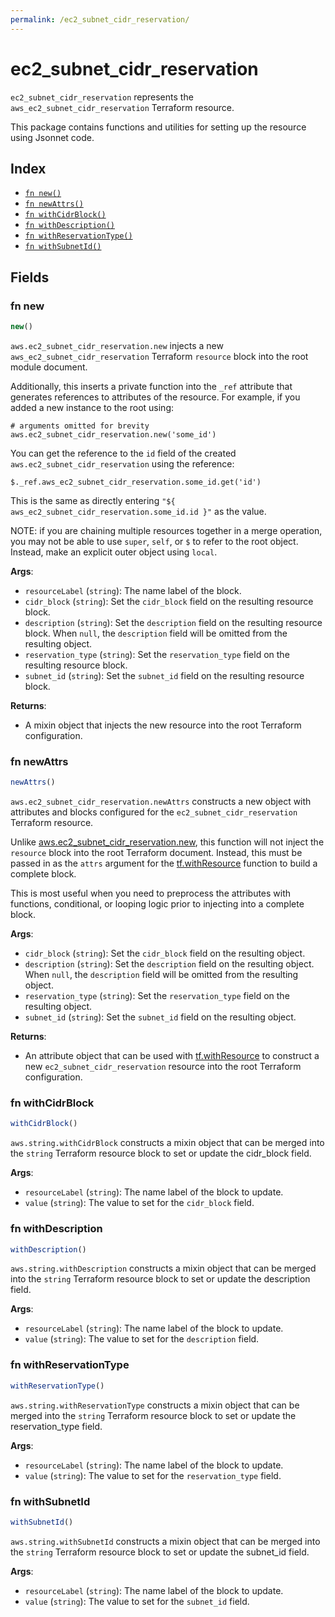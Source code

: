 ```yaml
---
permalink: /ec2_subnet_cidr_reservation/
---
```


# ec2_subnet_cidr_reservation

`ec2_subnet_cidr_reservation` represents the `aws_ec2_subnet_cidr_reservation` Terraform resource.



This package contains functions and utilities for setting up the resource using Jsonnet code.


## Index

* [`fn new()`](#fn-new)
* [`fn newAttrs()`](#fn-newattrs)
* [`fn withCidrBlock()`](#fn-withcidrblock)
* [`fn withDescription()`](#fn-withdescription)
* [`fn withReservationType()`](#fn-withreservationtype)
* [`fn withSubnetId()`](#fn-withsubnetid)

## Fields

### fn new

```ts
new()
```


`aws.ec2_subnet_cidr_reservation.new` injects a new `aws_ec2_subnet_cidr_reservation` Terraform `resource`
block into the root module document.

Additionally, this inserts a private function into the `_ref` attribute that generates references to attributes of the
resource. For example, if you added a new instance to the root using:

    # arguments omitted for brevity
    aws.ec2_subnet_cidr_reservation.new('some_id')

You can get the reference to the `id` field of the created `aws.ec2_subnet_cidr_reservation` using the reference:

    $._ref.aws_ec2_subnet_cidr_reservation.some_id.get('id')

This is the same as directly entering `"${ aws_ec2_subnet_cidr_reservation.some_id.id }"` as the value.

NOTE: if you are chaining multiple resources together in a merge operation, you may not be able to use `super`, `self`,
or `$` to refer to the root object. Instead, make an explicit outer object using `local`.

**Args**:
  - `resourceLabel` (`string`): The name label of the block.
  - `cidr_block` (`string`): Set the `cidr_block` field on the resulting resource block.
  - `description` (`string`): Set the `description` field on the resulting resource block. When `null`, the `description` field will be omitted from the resulting object.
  - `reservation_type` (`string`): Set the `reservation_type` field on the resulting resource block.
  - `subnet_id` (`string`): Set the `subnet_id` field on the resulting resource block.

**Returns**:
- A mixin object that injects the new resource into the root Terraform configuration.


### fn newAttrs

```ts
newAttrs()
```


`aws.ec2_subnet_cidr_reservation.newAttrs` constructs a new object with attributes and blocks configured for the `ec2_subnet_cidr_reservation`
Terraform resource.

Unlike [aws.ec2_subnet_cidr_reservation.new](#fn-new), this function will not inject the `resource`
block into the root Terraform document. Instead, this must be passed in as the `attrs` argument for the
[tf.withResource](https://github.com/tf-libsonnet/core/tree/main/docs#fn-withresource) function to build a complete block.

This is most useful when you need to preprocess the attributes with functions, conditional, or looping logic prior to
injecting into a complete block.

**Args**:
  - `cidr_block` (`string`): Set the `cidr_block` field on the resulting object.
  - `description` (`string`): Set the `description` field on the resulting object. When `null`, the `description` field will be omitted from the resulting object.
  - `reservation_type` (`string`): Set the `reservation_type` field on the resulting object.
  - `subnet_id` (`string`): Set the `subnet_id` field on the resulting object.

**Returns**:
  - An attribute object that can be used with [tf.withResource](https://github.com/tf-libsonnet/core/tree/main/docs#fn-withresource) to construct a new `ec2_subnet_cidr_reservation` resource into the root Terraform configuration.


### fn withCidrBlock

```ts
withCidrBlock()
```

`aws.string.withCidrBlock` constructs a mixin object that can be merged into the `string`
Terraform resource block to set or update the cidr_block field.



**Args**:
  - `resourceLabel` (`string`): The name label of the block to update.
  - `value` (`string`): The value to set for the `cidr_block` field.


### fn withDescription

```ts
withDescription()
```

`aws.string.withDescription` constructs a mixin object that can be merged into the `string`
Terraform resource block to set or update the description field.



**Args**:
  - `resourceLabel` (`string`): The name label of the block to update.
  - `value` (`string`): The value to set for the `description` field.


### fn withReservationType

```ts
withReservationType()
```

`aws.string.withReservationType` constructs a mixin object that can be merged into the `string`
Terraform resource block to set or update the reservation_type field.



**Args**:
  - `resourceLabel` (`string`): The name label of the block to update.
  - `value` (`string`): The value to set for the `reservation_type` field.


### fn withSubnetId

```ts
withSubnetId()
```

`aws.string.withSubnetId` constructs a mixin object that can be merged into the `string`
Terraform resource block to set or update the subnet_id field.



**Args**:
  - `resourceLabel` (`string`): The name label of the block to update.
  - `value` (`string`): The value to set for the `subnet_id` field.
